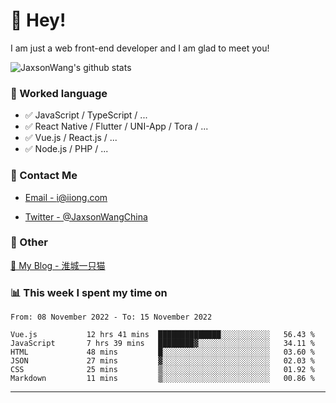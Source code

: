 # 👋 Hey!

I am just a web front-end developer and I am glad to meet you!

![JaxsonWang's github stats](https://github-readme-stats.vercel.app/api?username=JaxsonWang&&show_icons=true&&title_color=1abc9c&&icon_color=1abc9c)


### 📝 Worked language

- ✅ JavaScript / TypeScript / ...
- ✅ React Native / Flutter / UNI-App / Tora / ...
- ✅ Vue.js / React.js / ...
- ✅ Node.js / PHP / ...

### 📮 Contact Me

- [Email - i@iiong.com](mailto:i@iiong.com)

- [Twitter - @JaxsonWangChina](https://twitter.com/JaxsonWangChina)

### 🤪 Other

[📌 My Blog - 淮城一只猫](https://iiong.com)

### 📊 This week I spent my time on

<!--START_SECTION:waka-->

```text
From: 08 November 2022 - To: 15 November 2022

Vue.js           12 hrs 41 mins  ██████████████░░░░░░░░░░░   56.43 %
JavaScript       7 hrs 39 mins   ████████▓░░░░░░░░░░░░░░░░   34.11 %
HTML             48 mins         █░░░░░░░░░░░░░░░░░░░░░░░░   03.60 %
JSON             27 mins         ▓░░░░░░░░░░░░░░░░░░░░░░░░   02.03 %
CSS              25 mins         ▒░░░░░░░░░░░░░░░░░░░░░░░░   01.92 %
Markdown         11 mins         ▒░░░░░░░░░░░░░░░░░░░░░░░░   00.86 %
```

<!--END_SECTION:waka-->

---
